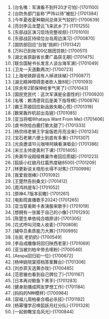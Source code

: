 
1. [台名嘴：军演看不到歼20才可怕]-[1701100]
1. [台防务部门妄称“严阵以待”被批]-[1701384]
1. [今年夏收夏种期间总体天气较好]-[1700639]
1. [亮剑李云龙楚云飞来武乡了]-[1701255]
1. [东部战区演习现场完整视频]-[1701010]
1. [东部战区持续位台岛周边演习]-[1700870]
1. [国防部回应“台独”挑衅]-[1701342]
1. [万科已到账100亿银团贷款]-[1700511]
1. [湖北省原副省长曹广晶获无期]-[1701475]
1. [联合国秘书长发言人谈台海军演]-[1701049]
1. [卫龙一天道歉两次]-[1700723]
1. [上海地铁辟谣有人掉进扶梯]-[1700877]
1. [湖北精神障碍患者砍人致8死]-[1701093]
1. [庆余年2郭保坤给爹气笑了]-[1701043]
1. [国民党民代：这次军演是全面性的]-[1700920]
1. [名嘴：赖清德背后是美下指导棋]-[1700876]
1. [霸王茶姬回应新品致失眠心慌]-[1701319]
1. [数架轰炸机前出岛链]-[1701085]
1. [亚当将唱Whataya Want From Me]-[1701406]
1. [虞书欣给白鹿打歌太甜了]-[1701333]
1. [杨宗纬老舅王宇宙版若月亮没来]-[1701234]
1. [宝石老舅六便士到底有多重]-[1701307]
1. [光良邀请10元咖啡阿姨看演唱会]-[1701386]
1. [米兰主帅皮奥利下课]-[1701405]
1. [央美毕设超级蜂巢作者回应质疑]-[1701223]
1. [狐妖小红娘月红篇热度破8500]-[1701209]
1. [林更新说关晓彤长得不对焦]-[1700998]
1. [我爱我很棒]-[1701092]
1. [王楚然告别桑文]-[1701412]
1. [周鸿祎提车]-[1701052]
1. [原神4.7版本前瞻]-[1701261]
1. [电影院直播歌手2024]-[1701265]
1. [亚当穿奥斯卡表演服来歌手]-[1701019]
1. [想拥有一张属于自己的小像]-[1701293]
1. [陈楚生单依纯合唱原谅]-[1701305]
1. [花式呼叫河南人收麦]-[1700808]
1. [辅导员素质能力大赛]-[1700995]
1. [左航 老奶奶]-[1700549]
1. [李自成雕像将回归陕西老家]-[1701069]
1. [亚当被刘柏辛带去嗦粉]-[1700540]
1. [Aespa回归初一位]-[1700672]
1. [杨坤姚晓棠搭档答案舞台]-[1701306]
1. [刘亦菲天选黄亦玫]-[1700485]
1. [范思辙也看到自己牌位了]-[1701167]
1. [日本再对鲸鱼下黑手]-[1701283]
1. [健身助播成网友梦想工作]-[1701184]
1. [妈妈的N种模样]-[1700984]
1. [容祖儿周柏豪合唱必杀技]-[1701192]
1. [杨幂懂学召唤狐妖月红分队]-[1701328]
1. [一起俯瞰宝岛风光]-[1700844]